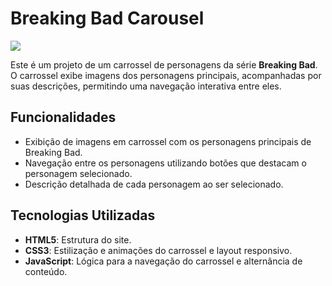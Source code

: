 # Breaking Bad Carousel

<img src='https://media.tenor.com/cDl7v8avyC0AAAAM/breaking-bad-walter-white.gif'>

Este é um projeto de um carrossel de personagens da série **Breaking Bad**. O carrossel exibe imagens dos personagens principais, acompanhadas por suas descrições, permitindo uma navegação interativa entre eles.

## Funcionalidades

- Exibição de imagens em carrossel com os personagens principais de Breaking Bad.
- Navegação entre os personagens utilizando botões que destacam o personagem selecionado.
- Descrição detalhada de cada personagem ao ser selecionado.

## Tecnologias Utilizadas

- **HTML5**: Estrutura do site.
- **CSS3**: Estilização e animações do carrossel e layout responsivo.
- **JavaScript**: Lógica para a navegação do carrossel e alternância de conteúdo.
